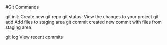#Git Commands

git init: Create new git repo
git status: View the changes to your project
git add Add files to staging area
git commit created new commit with files from staging area

git log View recent commits
